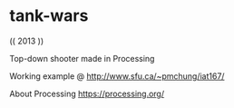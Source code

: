 # tank-wars

(( 2013 ))

Top-down shooter made in Processing

Working example @ http://www.sfu.ca/~pmchung/iat167/

About Processing https://processing.org/
